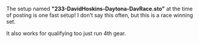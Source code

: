 The setup named <strong>"233-DavidHoskins-Daytona-DavRace.sto"</strong> at the time of posting is one fast setup! I don’t say this often, but this is a race winning set. 

It also works for qualifying too just run 4th gear.
